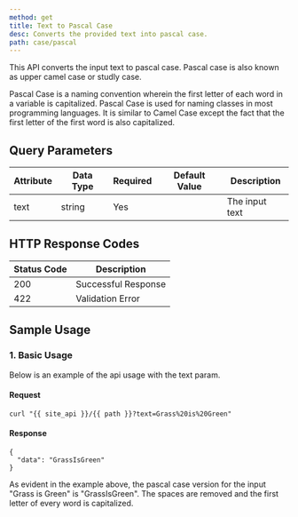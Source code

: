 ```yaml
---
method: get
title: Text to Pascal Case
desc: Converts the provided text into pascal case.
path: case/pascal
---
```


This API converts the input text to pascal case. Pascal case is also known as upper camel case or studly case. 

Pascal Case is a naming convention wherein the first letter of each word in a variable is capitalized. Pascal Case is used for naming classes in most programming languages. It is similar to Camel Case except the fact that the first letter of the first word is also capitalized.

## Query Parameters

| Attribute | Data Type | Required | Default Value |Description |
| ----------- | ----------- | -----------  | ----------- | ----------- |
| text | string | Yes | | The input text  |

## HTTP Response Codes

| Status Code | Description |
| ----------- | ----------- |
| 200 | Successful Response |
| 422 | Validation Error |

## Sample Usage

### 1. Basic Usage

Below is an example of the api usage with the text param. 

#### Request

```
curl "{{ site_api }}/{{ path }}?text=Grass%20is%20Green"
```

#### Response

```
{
  "data": "GrassIsGreen"
}
```

As evident in the example above, the pascal case version for the input "Grass is Green" is "GrassIsGreen". The spaces are removed and the first letter of every word is capitalized.
